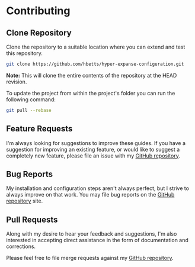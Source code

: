 # Contributing

## Clone Repository

Clone the repository to a suitable location where you can extend and test this repository.

```bash
git clone https://github.com/hbetts/hyper-expanse-configuration.git
```

**Note:** This will clone the entire contents of the repository at the HEAD revision.

To update the project from within the project's folder you can run the following command:

```bash
git pull --rebase
```

## Feature Requests

I'm always looking for suggestions to improve these guides. If you have a suggestion for improving an existing feature, or would like to suggest a completely new feature, please file an issue with my [GitHub repository](https://github.com/hbetts/hyper-expanse-configuration/issues).

## Bug Reports

My installation and configuration steps aren't always perfect, but I strive to always improve on that work. You may file bug reports on the [GitHub repository](https://github.com/hbetts/hyper-expanse-configuration/issues) site.

## Pull Requests

Along with my desire to hear your feedback and suggestions, I'm also interested in accepting direct assistance in the form of documentation and corrections.

Please feel free to file merge requests against my [GitHub repository](https://github.com/hbetts/hyper-expanse-configuration/pulls).
